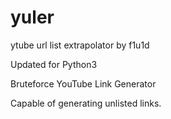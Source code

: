 # yuler
ytube url list extrapolator 
by f1u1d

Updated for Python3

Bruteforce YouTube Link Generator

Capable of generating unlisted links.
